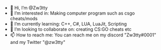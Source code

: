 - 👋 Hi, I’m @Zw3tty
- 👀 I’m interested in: Making computer program such as csgo cheats/mods
- 🌱 I’m currently learning: C++, C#, LUA, LuaJit, Scripting
- 💞️ I’m looking to collaborate on: creating CS:GO cheats etc
- 📫 How to reach me: You can reach me on my discord "Zw3tty#0001" and my Twitter "@zw3tty"

<!---
Zw3tty/Zw3tty is a ✨ special ✨ repository because its `README.md` (this file) appears on your GitHub profile.
You can click the Preview link to take a look at your changes.
--->
